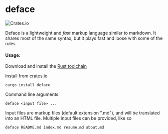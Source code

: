 # deface

![Crates.io](https://img.shields.io/crates/v/deface.svg)

Deface is a lightweight and *fast* markup language similar to markdown. It shares most of the same syntax, but it plays fast and loose with some of the rules

#### Usage:

Download and install the [Rust toolchain](https://www.rustup.rs/)

Install from crates.io
```
cargo install deface
```

Command line arguments:
```
deface <input file> ...
```

Input files are markup files (default extension ".md"), and will be translated into an HTML file.
Multiple input files can be provided, like so
```
deface README.md index.md resume.md about.md
```
